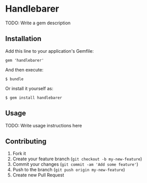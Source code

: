 # Handlebarer

TODO: Write a gem description

## Installation

Add this line to your application's Gemfile:

    gem 'handlebarer'

And then execute:

    $ bundle

Or install it yourself as:

    $ gem install handlebarer

## Usage

TODO: Write usage instructions here

## Contributing

1. Fork it
2. Create your feature branch (`git checkout -b my-new-feature`)
3. Commit your changes (`git commit -am 'Add some feature'`)
4. Push to the branch (`git push origin my-new-feature`)
5. Create new Pull Request
